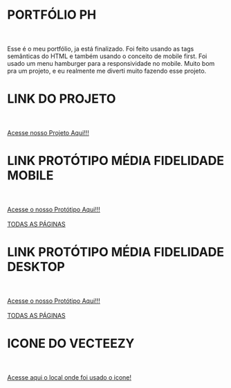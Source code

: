 # PORTFÓLIO PH <br></br>
Esse é o meu portfólio, ja está finalizado. Foi feito usando as tags semânticas do HTML e também usando o conceito de mobile first. Foi usado um menu hamburger para a responsividade no mobile. Muito bom pra um projeto, e eu realmente me diverti muito fazendo esse projeto.

# LINK DO PROJETO <br></br>
[Acesse nosso Projeto Aqui!!!](https://paulo19961944.github.io/Portfolio-PH/)

# LINK PROTÓTIPO MÉDIA FIDELIDADE MOBILE <br></br>
[Acesse o nosso Protótipo Aqui!!!](https://www.figma.com/proto/9ApbeXjKCtFxoNcNDCEyEY/Portif%C3%B3lio?node-id=5-17&t=r7dOWTmB4ZacOFmN-1&scaling=scale-down&page-id=0%3A1&starting-point-node-id=5%3A17)<br></br>
[TODAS AS PÁGINAS](https://www.figma.com/design/9ApbeXjKCtFxoNcNDCEyEY/Portif%C3%B3lio?node-id=0%3A1&t=4e1GXJzCSQHo8ch5-1)

# LINK PROTÓTIPO MÉDIA FIDELIDADE DESKTOP <br></br>
[Acesse o nosso Protótipo Aqui!!!](https://www.figma.com/proto/9ApbeXjKCtFxoNcNDCEyEY/Portif%C3%B3lio?node-id=60-3&t=uzkPaCJdHJ9alpg2-1&scaling=min-zoom&page-id=60%3A2&starting-point-node-id=60%3A3)<br></br>
[TODAS AS PÁGINAS](https://www.figma.com/design/9ApbeXjKCtFxoNcNDCEyEY/Portif%C3%B3lio?node-id=60%3A3&t=4e1GXJzCSQHo8ch5-1)

# ICONE DO VECTEEZY <br></br>
[Acesse aqui o local onde foi usado o icone!](https://pt.vecteezy.com/)

